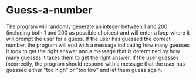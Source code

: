 # Guess-a-number
The program will randomly generate an integer between 1 and 200 (including both 1 and 200 as possible choices) and will enter a loop where it will prompt the user for a guess. If the user has guessed the correct number, the program will end with a message indicating how many guesses it took to get the right answer and a message that is determined by how many guesses it takes them to get the right answer. If the user guesses incorrectly, the program should respond with a message that the user has guessed either "too high" or "too low" and let them guess again.
